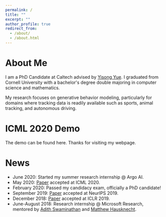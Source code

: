 ```yaml
---
permalink: /
title: ""
excerpt: ""
author_profile: true
redirect_from: 
  - /about/
  - /about.html
---
```


# About Me

I am a PhD Candidate at Caltech advised by [Yisong Yue](http://www.yisongyue.com/). I graduated from Cornell University with a bachelor's degree double majoring in computer science and mathematics. 

My research focuses on generative behavior modeling, particularly for domains where tracking data is readily available such as sports, animal tracking, and autonomous driving. 

# ICML 2020 Demo

The demo can be found here. Thanks for visiting my webpage.

# News
* June 2020: Started my summer research internship @ Argo AI.
* May 2020: [Paper](https://arxiv.org/abs/1910.01179) accepted at ICML 2020.
* February 2020: Passed my candidacy exam, officially a PhD candidate!
* September 2019: [Paper](https://arxiv.org/abs/1901.10946) accepted at NeurIPS 2019.
* December 2018: [Paper](https://arxiv.org/abs/1803.07612) accepted at ICLR 2019.
* June-August 2018: Research internship @ Microsoft Research, mentored by [Adith Swaminathan](https://www.microsoft.com/en-us/research/people/adswamin/) and [Matthew Hausknecht](https://www.microsoft.com/en-us/research/people/mahauskn/).
 

